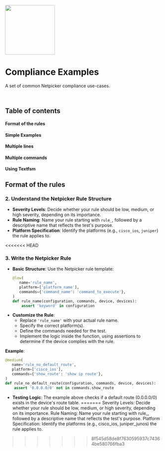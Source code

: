 
<img src="https://netpicker.io/wp-content/uploads/2024/01/netpicker-logo-276x300.png" width="160">




Compliance Examples
=======

A set of common Netpicker compliance use-cases.

<br />

## Table of contents

#### Format of the rules

#### Simple Examples

#### Multiple lines

#### Multiple commands

#### Using Textfsm

## Format of the rules
### 2. **Understand the Netpicker Rule Structure**
   - **Severity Levels**: Decide whether your rule should be low, medium, or high severity, depending on its importance.
   - **Rule Naming**: Name your rule starting with `rule_`, followed by a descriptive name that reflects the test's purpose.
   - **Platform Specification**: Identify the platforms (e.g., `cisco_ios`, `juniper`) the rule applies to.

<<<<<<< HEAD
### 3. **Write the Netpicker Rule**
   - **Basic Structure**: Use the Netpicker rule template:
     ```python
     @low(
        name='rule_name',
        platform=['platform_name'],
        commands={'command_name': 'command_to_execute'},
     )
     def rule_name(configuration, commands, device, devices):
         assert 'keyword' in configuration
     ```
   - **Customize the Rule**:
     - Replace `'rule_name'` with your actual rule name.
     - Specify the correct platform(s).
     - Define the commands needed for the test.
     - Implement the logic inside the function, using assertions to determine if the device complies with the rule.

   **Example**:
   ```python
   @medium(
      name='rule_no_default_route',
      platform=['cisco_ios'],
      commands={'show_route': 'show ip route'},
   )
   def rule_no_default_route(configuration, commands, device, devices):
       assert '0.0.0.0/0' not in commands.show_route
   ```
   - **Testing Logic**: The example above checks if a default route (0.0.0.0/0) exists in the device's route table.
=======
Severity Levels: Decide whether your rule should be low, medium, or high severity, depending on its importance.
Rule Naming: Name your rule starting with rule_, followed by a descriptive name that reflects the test's purpose.
Platform Specification: Identify the platforms (e.g., cisco_ios, juniper_junos) the rule applies to.

>>>>>>> 8f545d58de8f7630595937c74364be580766fba3

